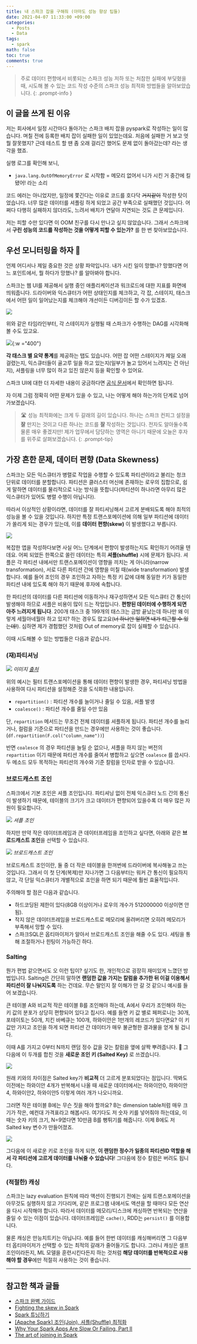 ```yaml
---
title: 내 스파크 잡을 구해줘 (아마도 성능 향상 팁들)
date: 2021-04-07 11:33:00 +09:00
categories:
  - Posts
  - Data
tags:
  - spark
math: false
toc: true
comments: true
---
```

> 주로 데이터 편향에서 비롯되는 스파크 성능 저하 또는 처참한 실패에 부딪혔을 때, 시도해 볼 수 있는 코드 작성 수준의 스파크 성능 최적화 방법들을 알아보았습니다.
{: .prompt-info }

## 이 글을 쓰게 된 이유

저는 회사에서 일정 시간마다 돌아가는 스파크 배치 잡을 pyspark로 작성하는 일이 많습니다. 며칠 전에 등록한 배치 잡이 실패한 일이 있었는데요. 처음에 실패한 거 보고 엇 뭘 잘못했지? 근데 테스트 할 땐 좀 오래 걸리긴 했어도 문제 없이 돌아갔는데? 라는 생각을 했죠. 

실행 로그를 확인해 보니, 

- `java.lang.OutOfMemoryError` 로 시작함 =  메모리 없어서 니가 시킨 거 중간에 킬됐어! 라는 소리

코드 에러는 아니었지만, 일정에 쫓긴다는 이유로 코드를 호다닥 ~~거지같이~~ 작성한 탓이었습니다. 너무 많은 데이터를 셔플링 하게 되었고 공간 부족으로 실패했던 것입니다. 어쩌다 다행히 실패하지 않더라도, 느려서 배치가 연달아 지연되는 것도 큰 문제입니다.

저는 피할 수만 있다면 이 OOM 친구를 다시 만나고 싶지 않았습니다. 그래서 스파크에서 **구린 성능의 코드를 작성하는 것을 어떻게 피할 수 있는가?** 를 한 번 찾아보았습니다.

## 우선 모니터링을 하자 👀

언제 어디서나 제일 중요한 것은 상황 파악입니다. 내가 시킨 일이 망했나? 망했다면 어느 포인트에서, 뭘 하다가 망했나? 를 알아봐야 합니다. 

스파크는 웹 UI를 제공해서 실행 중인 애플리케이션과 워크로드에 대한 지표를 화면에 띄워줍니다. 드라이버와 익스큐터가 어떤 상태인지를 체크하고, 각 잡, 스테이지, 태스크에서 어떤 일이 일어났는지를 체크해야 개선이든 디버깅이든 할 수가 있겠죠.

![](/assets/img/posts/2021-04-07-dealing-with-spark-data-skew_AllJobsPageDetail.png)

 위와 같은 타임라인부터, 각 스테이지가 실행될 때 스파크가 수행하는 DAG를 시각화해 볼 수도 있고요.


![](/assets/img/posts/2021-04-07-dealing-with-spark-data-skew_job-page-detail.png){:w ="400"}

**각 태스크 별 요약 통계**를 제공하는 탭도 있습니다. 어떤 잡 어떤 스테이지가 제일 오래 걸렸는지, 익스큐터들이 골고루 일을 하고 있는지(일부가 놀고 있어서 느려지는 건 아닌지), 셔플링을 너무 많이 하고 있진 않은지 등을 확인할 수 있어요. 

스파크 UI에 대한 더 자세한 내용이 궁금하다면 [공식 문서](https://spark.apache.org/docs/3.0.0-preview/web-ui.html)에서 확인하면 됩니다.

자 이제 그럼 정확히 어떤 문제가 있을 수 있고, 나는 어떻게 해야 하는가의 단계로 넘어가보겠습니다.

> 🛣️ 성능 최적화에는 크게 두 갈래의 길이 있습니다. 하나는 스파크 컨피그 설정을 **잘** 만지는 것이고 다른 하나는 코드를 **잘** 작성하는 것입니다. 전자도 알아둘수록 물론 매우 좋겠지만! 제가 업무에서 담당하는 영역은 아니기 때문에 오늘은 후자를 위주로 살펴보겠습니다.
{: .prompt-tip}


## 가장 흔한 문제, 데이터 편향 (Data Skewness)

스파크는 모든 익스큐터가 병렬로 작업을 수행할 수 있도록 파티션이라고 불리는 청크 단위로 데이터를 분할합니다. 파티션은 클러스터 머신에 존재하는 로우의 집합으로, 쉽게 말하면 데이터를 물리적으로 나눈 방식을 뜻합니다(파티션이 하나라면 아무리 많은 익스큐터가 있어도 병렬 수행이 아닙니다).

따라서 이상적인 상황이라면, 데이터를 잘 파티셔닝해서 고르게 분배되도록 해야 최적의 성능을 볼 수 있을 것입니다. 하지만 특정 트랜스포메이션에 의해 일부 파티션에 데이터가 쏠리게 되는 경우가 있는데, 이를 **데이터 편향(skew)** 이 발생했다고 부릅니다. 

![](/assets/img/posts/2021-04-07-dealing-with-spark-data-skew_1.png)

복잡한 앱을 작성하다보면 사실 어느 단계에서 편향이 발생하는지도 확인하기 어려울 텐데요. 어찌 되었든 한쪽으로 쏠린 데이터는 특히 **셔플(shuffle)** 시에 문제가 됩니다. 셔플은 각 파티션 내에서만 트랜스포메이션이 영향을 끼치는 게 아니라(narrow transformation), 서로 다른 파티션 간에 영향을 미칠 때(wide transformation) 발생합니다. 예를 들어 조인의 경우 조인하고 자하는 특정 키 값에 대해 동일한 키가 동일한 파티션 내에 있도록 해야 하기 때문에 후자에 속합니다.

한 파티션의 데이터를 다른 파티션에 이동하거나 재구성하면서 모든 익스큐터 간 통신이 발생해야 하므로 셔플은 비용이 많이 드는 작업입니다. **편향된 데이터에 수행하게 되면 아주 느려지게 됩니다**. 200개 태스크 중 199개의 태스크는 금방 끝났는데 하나만 왜 이렇게 세월아네월아 하고 있지? 하는 경우도 많고요(~~너 하나만 일하면 내가 퇴근할 수 있는데!~~). 심하면 제가 경험했던 것처럼 Out of memory로 잡이 실패할 수 있습니다.

이때 시도해볼 수 있는 방법들은 다음과 같습니다.

### (재)파티셔닝

![](/assets/img/posts/2021-04-07-dealing-with-spark-data-skew_2.png)
_이미지 [출처](https://gritmind.blog/2020/10/16/spark_tune/)_

위의 예시는 필터 트랜스포메이션을 통해 데이터 편향이 발생한 경우, 파티셔닝 방법을 사용하여 다시 파티션을 설정해준 것을 도식화한 내용입니다.

- `repartition()` : 파티션 개수를 늘이거나 줄일 수 있음, 셔플 발생
- `coalesce()` : 파티션 개수를 줄일 수만 있음

단, `repartition` 메서드는 무조건 전체 데이터를 셔플하게 됩니다. 파티션 개수를 늘리거나, 컬럼을 기준으로 파티션을 만드는 경우에만 사용하는 것이 좋습니다. (`df.repartition(F.col("column_name"))`) 

반면 `coalesce` 의 경우 파티션을 늘릴 순 없으나, 셔플을 하지 않는 버전의 `repartition` 이기 때문에 파티션 개수를 줄여서 병합하고 싶으면 `coalesce` 를 씁시다. 두 메소드 모두 목적하는 파티션의 개수와 기준 칼럼을 인자로 받을 수 있습니다.

### 브로드캐스트 조인

스파크에서 기본 조인은 셔플 조인입니다. 파티셔닝 없이 전체 익스큐터 노드 간의 통신이 발생하기 때문에, 테이블의 크기가 크고 데이터가 편향되어 있을수록 더 매우 많은 자원이 필요합니다.

![](/assets/img/posts/2021-04-07-dealing-with-spark-data-skew_3.png)
_셔플 조인_

하지만 만약 작은 데이터프레임과 큰 데이터프레임을 조인하고 싶다면, 아래와 같은 **브로드캐스트 조인**을 선택할 수 있습니다.

![](/assets/img/posts/2021-04-07-dealing-with-spark-data-skew_4.png)
_브로드캐스트 조인_

브로드캐스트 조인이란, 둘 중 더 작은 테이블을 한꺼번에 드라이버에 복사해놓고 쓰는 것입니다. 그래서 이 첫 단계(복제)만 지나가면 그 다음부터는 워커 간 통신이 필요하지 않고, 각 단일 익스큐터가 개별적으로 조인을 하면 되기 때문에 훨씬 효율적입니다.

주의해야 할 점은 다음과 같습니다.

- 하드코딩된 제한이 있다(8GB 이상이거나 로우의 개수가 512000000 이상이면 안 됨).
- 작지 않은 데이터프레임을 브로드캐스트로 메모리에 올려버리면 오히려 메모리가 부족해서 망할 수 있다.
- 스파크SQL은 옵티마이저가 알아서 브로드캐스트 조인을 해줄 수도 있다. 세팅을 통해 조절하거나 힌팅이 가능하긴 하다.

### Salting

뭔가 편법 같으면서도 오 이런 팁이? 싶기도 한, 개인적으로 굉장히 재미있게 느꼈던 방법입니다. Salting은 간단히 말하면 **랜덤한 값을 가지는 칼럼을 추가한 뒤 이걸 이용해서 파티션이 잘 나눠지도록** 하는 건데요. 무슨 말인지 잘 이해가 안 갈 것 같으니 예시를 들어 보겠습니다.

큰 테이블 A와 비교적 작은 테이블 B를 조인해야 하는데, A에서 우리가 조인해야 하는 키 값의 분포가 상당히 편향되어 있다고 칩시다. 예를 들면 키 값 별로 페퍼로니는 30개, 포테이토는 50개, 치킨 바베큐는 100개, 하와이안은 1만개의 레코드가 있다면요? 이 키 값만 가지고 조인을 하게 되면 파티션 간 데이터가 매우 불균형한 결과물을 얻게 될 겁니다.

이때 A를 가지고 0부터 N까지 랜덤 정수 값을 갖는 칼럼을 옆에 살짝 뿌려줍니다. 🧂  그다음에 이 두개를 합친 것을 **새로운 조인 키 (Salted Key)** 로 쓰겠습니다.

![](/assets/img/posts/2021-04-07-dealing-with-spark-data-skew_5.png)

원래 키와의 차이점은 Salted key가 **비교적** 더 고르게 분포되었다는 점입니다. 딱봐도 이전에는 하와이안 4개가 반복해서 나올 때 새로운 데이터에서는 하와이안0, 하와이안4, 하와이안2, 하와이안5 이렇게 여러 개가 나오니까요.

그러면 작은 테이블 B에는 무슨 짓을 해야 할까요? B는 dimension table처럼 매우 크기가 작은, 예컨대 가격표라고 해봅시다. 여기다도 저 숫자 키를 넣어줘야 하는데요, 이때는 숫자 키의 크기, N=9였다면 10만큼 B를 뻥튀기를 해줍니다. 이제 B에도 저 Salted key 변수가 만들어졌죠.

![](/assets/img/posts/2021-04-07-dealing-with-spark-data-skew_6.png)


그다음에 이 새로운 키로 조인을 하게 되면, **이 랜덤한 정수가 일종의 파티션ID 역할을 해서 각 파티션에 고르게 데이터를 나눠줄 수 있습니다**! 그다음에 정수 칼럼은 버려도 됩니다.

### (적절한) 캐싱

스파크는 lazy evaluation 원칙에 따라 액션이 진행되기 전에는 실제 트랜스포메이션을 아무것도 실행하지 않고 기다리며, 같은 프로그램 내에서도 액션을 할 때마다 모든 연산을 다시 시작해야 합니다. 따라서 데이터를 메모리/디스크에 캐싱하면 반복되는 연산을 줄일 수 있는 이점이 있습니다. 데이터프레임은 `cache()`, RDD는 `persist()` 를 이용합니다.

물론 캐싱은 만능치트키는 아닙니다. 예를 들어 한번 데이터를 캐싱해버리면 그 다음부터 옵티마이저가 선택할 수 있는 최적의 갈래가 줄어들기도 합니다. 그러니 캐싱은 셀프 조인이라든지, ML 모델을 훈련시킨다든지 하는 것처럼 **해당 데이터를 반복적으로 사용해야 할 경우**에만 적절히 사용하는 것이 좋습니다.

  
---

  
## 참고한 책과 글들

- [스파크 완벽 가이드](https://www.hanbit.co.kr/store/books/look.php?p_code=B6709029941)
- [Fighting the skew in Spark](https://datarus.wordpress.com/2015/05/04/fighting-the-skew-in-spark/)
- [Spark 튜닝하기](https://gritmind.blog/2020/10/16/spark_tune/)
- [[Apache Spark] 조인(Join), 셔플(Shuffle) 최적화](https://jaemunbro.medium.com/apache-spark-조인-join-최적화-c9e54d20ae06)
- [Why Your Spark Apps Are Slow Or Failing, Part II](https://dzone.com/articles/why-your-spark-apps-are-slow-or-failing-part-ii-da)
- [The art of joining in Spark](https://towardsdatascience.com/the-art-of-joining-in-spark-dcbd33d693c)




